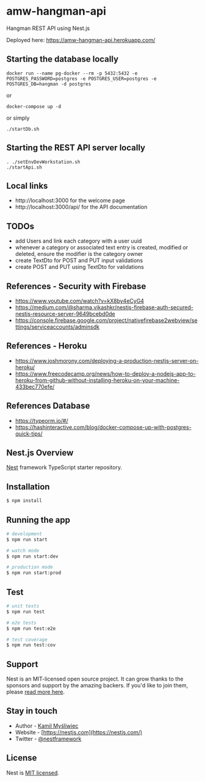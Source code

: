 # amw-hangman-api

Hangman REST API using Nest.js

Deployed here: https://amw-hangman-api.herokuapp.com/

## Starting the database locally

    docker run --name pg-docker --rm -p 5432:5432 -e POSTGRES_PASSWORD=postgres -e POSTGRES_USER=postgres -e POSTGRES_DB=hangman -d postgres

or

    docker-compose up -d

or simply

    ./startDb.sh

## Starting the REST API server locally

    . ./setEnvDevWorkstation.sh
    ./startApi.sh

## Local links

* http://localhost:3000 for the welcome page
* http://localhost:3000/api/ for the API documentation


## TODOs

* add Users and link each category with a user uuid
* whenever a category or associated text entry is created, modified or deleted, ensure the modifier is the category owner
* create TextDto for POST and PUT input validations
* create POST and PUT using TextDto for validations

## References - Security with Firebase

* https://www.youtube.com/watch?v=kX8by4eCyG4
* https://medium.com/@sharma.vikashkr/nestjs-firebase-auth-secured-nestjs-resource-server-9649bcebd0de
* https://console.firebase.google.com/project/nativefirebase2webview/settings/serviceaccounts/adminsdk

## References - Heroku

* https://www.joshmorony.com/deploying-a-production-nestjs-server-on-heroku/
* https://www.freecodecamp.org/news/how-to-deploy-a-nodejs-app-to-heroku-from-github-without-installing-heroku-on-your-machine-433bec770efe/


## References Database

* https://typeorm.io/#/
* https://hashinteractive.com/blog/docker-compose-up-with-postgres-quick-tips/




## Nest.js Overview

[Nest](https://github.com/nestjs/nest) framework TypeScript starter repository.

## Installation

```bash
$ npm install
```

## Running the app

```bash
# development
$ npm run start

# watch mode
$ npm run start:dev

# production mode
$ npm run start:prod
```

## Test

```bash
# unit tests
$ npm run test

# e2e tests
$ npm run test:e2e

# test coverage
$ npm run test:cov
```

## Support

Nest is an MIT-licensed open source project. It can grow thanks to the sponsors and support by the amazing backers. If you'd like to join them, please [read more here](https://docs.nestjs.com/support).

## Stay in touch

- Author - [Kamil Myśliwiec](https://kamilmysliwiec.com)
- Website - [https://nestjs.com](https://nestjs.com/)
- Twitter - [@nestframework](https://twitter.com/nestframework)

## License

Nest is [MIT licensed](LICENSE).
